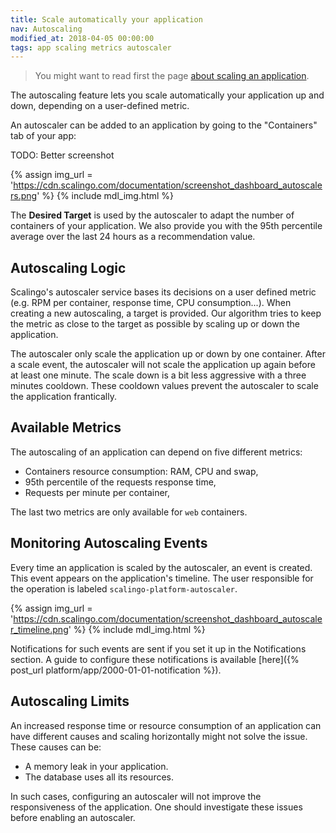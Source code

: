 ```yaml
---
title: Scale automatically your application
nav: Autoscaling
modified_at: 2018-04-05 00:00:00
tags: app scaling metrics autoscaler
---
```


<blockquote class="bg-info">
  You might want to read first the page <a href="{% post_url platform/app/2000-01-01-scaling %}">about
  scaling an application</a>.
</blockquote>

The autoscaling feature lets you scale automatically your application up and down, depending on a
user-defined metric.

An autoscaler can be added to an application by going to the "Containers" tab of your app:

TODO: Better screenshot

{% assign img_url = 'https://cdn.scalingo.com/documentation/screenshot_dashboard_autoscalers.png' %}
{% include mdl_img.html %}

The **Desired Target** is used by the autoscaler to adapt the number of containers of your
application. We also provide you with the 95th percentile average over the last 24 hours as a
recommendation value.

## Autoscaling Logic

Scalingo's autoscaler service bases its decisions on a user defined metric (e.g. RPM per container,
response time, CPU consumption...). When creating a new autoscaling, a target is provided. Our
algorithm tries to keep the metric as close to the target as possible by scaling up or down the
application.

The autoscaler only scale the application up or down by one container. After a scale event, the
autoscaler will not scale the application up again before at least one minute. The scale down is a
bit less aggressive with a three minutes cooldown. These cooldown values prevent the autoscaler to
scale the application frantically.

## Available Metrics

The autoscaling of an application can depend on five different metrics:

* Containers resource consumption: RAM, CPU and swap,
* 95th percentile of the requests response time,
* Requests per minute per container,

The last two metrics are only available for `web` containers.

## Monitoring Autoscaling Events

Every time an application is scaled by the autoscaler, an event is created. This event appears on
the application's timeline. The user responsible for the operation is labeled
`scalingo-platform-autoscaler`.

{% assign img_url = 'https://cdn.scalingo.com/documentation/screenshot_dashboard_autoscaler_timeline.png' %}
{% include mdl_img.html %}

Notifications for such events are sent if you set it up in the Notifications section. A guide to
configure these notifications is available [here]({% post_url platform/app/2000-01-01-notification
%}).

## Autoscaling Limits

An increased response time or resource consumption of an application can have different causes and
scaling horizontally might not solve the issue. These causes can be:

- A memory leak in your application.
- The database uses all its resources.

In such cases, configuring an autoscaler will not improve the responsiveness of the application. One
should investigate these issues before enabling an autoscaler.
